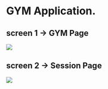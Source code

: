 # GYM Application.


## screen 1 -> GYM Page

<img src="https://raw.githubusercontent.com/mohamedhelmi70/gym-app/src/assets/Screens/screen1.png?raw=true" />

## screen 2 -> Session Page

<img src="https://raw.githubusercontent.com/mohamedhelmi70/gym-app/src/assets/Screens/screen1.png?raw=true" />